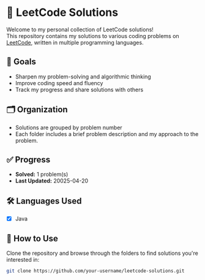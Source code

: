 # 🧠 LeetCode Solutions

Welcome to my personal collection of LeetCode solutions!  
This repository contains my solutions to various coding problems on [LeetCode](https://leetcode.com/), written in multiple programming languages.

## 📌 Goals

- Sharpen my problem-solving and algorithmic thinking  
- Improve coding speed and fluency  
- Track my progress and share solutions with others

## 🗂️ Organization

- Solutions are grouped by problem number  
- Each folder includes a brief problem description and my approach to the problem.

## ✅ Progress

- **Solved:** 1 problem(s)  
- **Last Updated:** 20025-04-20

## 🛠️ Languages Used

- [x] Java  

## 🚀 How to Use

Clone the repository and browse through the folders to find solutions you're interested in:

```bash
git clone https://github.com/your-username/leetcode-solutions.git
